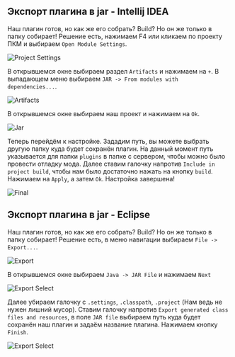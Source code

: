 ## Экспорт плагина в jar - Intellij IDEA

Наш плагин готов, но как же его собрать? Build? Но он же только в папку собирает!
Решение есть, нажимаем F4 или кликаем по проекту ПКМ и выбираем `Open Module Settings`.

![Project Settings](images/intellij_moduleSettings.png)

В открывшемся окне выбираем раздел `Artifacts` и нажимаем на `+`. В выпадающем меню выбираем `JAR -> From modules with dependencies...`.

![Artifacts](images/intellij_settings.png)

В открывшемся окне выбираем наш проект и нажимаем на `Ok`.

![Jar](images/intellij_jar.png)

Теперь перейдём к настройке. Зададим путь, вы можете выбрать другую папку куда будет сохранён плагин. На данный момент путь указывается для папки `plugins` в папке с сервером, чтобы можно было провести отладку мода. Далее ставим галочку напротив `Include in project build`, чтобы нам было достаточно нажать на кнопку `build`. Нажимаем на `Apply`, а затем `Ok`. Настройка завершена!

![Final](images/intellij_final.png)

## Экспорт плагина в jar - Eclipse

Наш плагин готов, но как же его собрать? Build? Но он же только в папку собирает!
Решение есть, в меню навигации выбираем `File -> Export...`.

![Export](images/ecl_export.png)

В открывшемся окне выбираем `Java -> JAR File` и нажимаем `Next`

![Export Select](images/ecl_exp_select.png)

Далее убираем галочку с `.settings`, `.classpath`, `.project` (Нам ведь не нужен лишний мусор). Ставим галочку напротив `Export generated class files and resources`, в поле `JAR file` выбираем путь куда будет сохранён наш плагин и задаём название плагина. Нажимаем кнопку `Finish`.

![Export Select](images/ecl_final.png)
